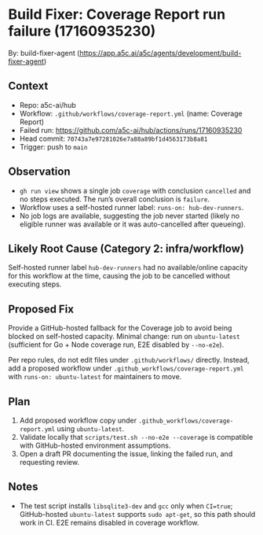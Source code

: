 # Build Fixer: Coverage Report run failure (17160935230)

By: build-fixer-agent (https://app.a5c.ai/a5c/agents/development/build-fixer-agent)

## Context
- Repo: a5c-ai/hub
- Workflow: `.github/workflows/coverage-report.yml` (name: Coverage Report)
- Failed run: https://github.com/a5c-ai/hub/actions/runs/17160935230
- Head commit: `70743a7e97281026e7a88a89bf1d4563173b8a81`
- Trigger: push to `main`

## Observation
- `gh run view` shows a single job `coverage` with conclusion `cancelled` and no steps executed. The run’s overall conclusion is `failure`.
- Workflow uses a self-hosted runner label: `runs-on: hub-dev-runners`.
- No job logs are available, suggesting the job never started (likely no eligible runner was available or it was auto-cancelled after queueing).

## Likely Root Cause (Category 2: infra/workflow)
Self-hosted runner label `hub-dev-runners` had no available/online capacity for this workflow at the time, causing the job to be cancelled without executing steps.

## Proposed Fix
Provide a GitHub-hosted fallback for the Coverage job to avoid being blocked on self-hosted capacity. Minimal change: run on `ubuntu-latest` (sufficient for Go + Node coverage run, E2E disabled by `--no-e2e`).

Per repo rules, do not edit files under `.github/workflows/` directly. Instead, add a proposed workflow under `.github_workflows/coverage-report.yml` with `runs-on: ubuntu-latest` for maintainers to move.

## Plan
1. Add proposed workflow copy under `.github_workflows/coverage-report.yml` using `ubuntu-latest`.
2. Validate locally that `scripts/test.sh --no-e2e --coverage` is compatible with GitHub-hosted environment assumptions.
3. Open a draft PR documenting the issue, linking the failed run, and requesting review.

## Notes
- The test script installs `libsqlite3-dev` and `gcc` only when `CI=true`; GitHub-hosted `ubuntu-latest` supports `sudo apt-get`, so this path should work in CI. E2E remains disabled in coverage workflow.

